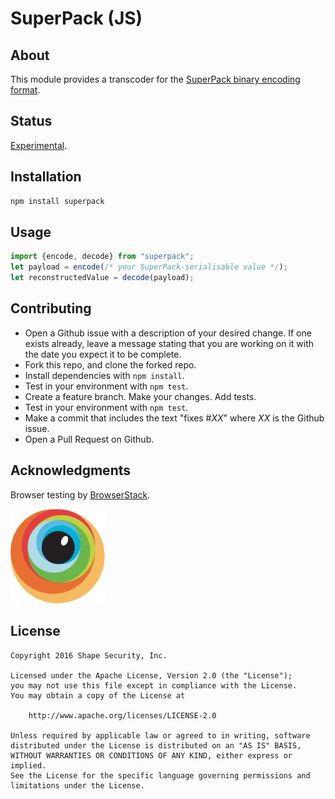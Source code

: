 SuperPack (JS)
==============

## About

This module provides a transcoder for the [SuperPack binary encoding format](https://github.com/shapesecurity/superpack-spec).

## Status

[Experimental](http://nodejs.org/api/documentation.html#documentation_stability_index).


## Installation

```sh
npm install superpack
```


## Usage

```js
import {encode, decode} from "superpack";
let payload = encode(/* your SuperPack-serialisable value */);
let reconstructedValue = decode(payload);
```


## Contributing

* Open a Github issue with a description of your desired change. If one exists already, leave a message stating that you are working on it with the date you expect it to be complete.
* Fork this repo, and clone the forked repo.
* Install dependencies with `npm install`.
* Test in your environment with `npm test`.
* Create a feature branch. Make your changes. Add tests.
* Test in your environment with `npm test`.
* Make a commit that includes the text "fixes #*XX*" where *XX* is the Github issue.
* Open a Pull Request on Github.


## Acknowledgments

Browser testing by [BrowserStack](https://www.browserstack.com/).

<img width="30%" src="./bs-logo.png" />

## License

    Copyright 2016 Shape Security, Inc.

    Licensed under the Apache License, Version 2.0 (the "License");
    you may not use this file except in compliance with the License.
    You may obtain a copy of the License at

        http://www.apache.org/licenses/LICENSE-2.0

    Unless required by applicable law or agreed to in writing, software
    distributed under the License is distributed on an "AS IS" BASIS,
    WITHOUT WARRANTIES OR CONDITIONS OF ANY KIND, either express or implied.
    See the License for the specific language governing permissions and
    limitations under the License.
